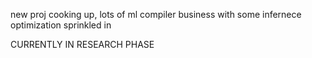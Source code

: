 new proj cooking up, lots of ml compiler business with some infernece optimization sprinkled in


CURRENTLY IN RESEARCH PHASE
